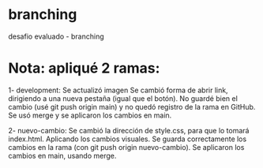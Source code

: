 # branching
desafio evaluado - branching

# Nota: apliqué 2 ramas:
1- development:
Se actualizó imagen
Se cambió forma de abrir link, dirigiendo a una nueva pestaña (igual que el botón).
No guardé bien el cambio (usé git push origin main) y no quedó registro de la rama en GitHub.
Se usó merge y se aplicaron los cambios en main.

2- nuevo-cambio:
Se cambió la dirección de style.css, para que lo tomará index.html.
Aplicando los cambios visuales.
Se guarda correctamente los cambios en la rama (con git push origin nuevo-cambio).
Se aplicaron los cambios en main, usando merge.
